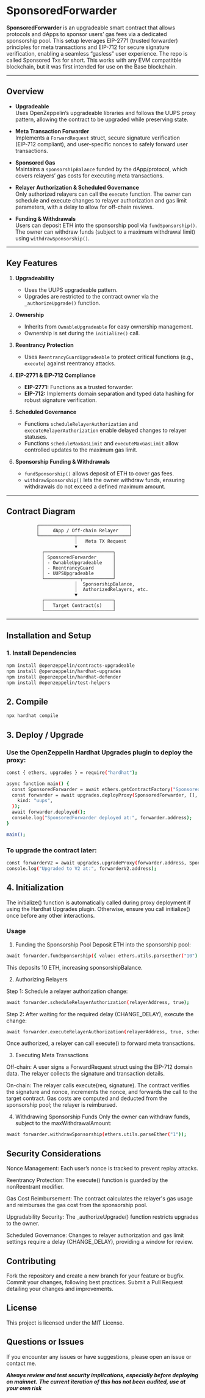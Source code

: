 # SponsoredForwarder

**SponsoredForwarder** is an upgradeable smart contract that allows protocols and dApps to sponsor users’ gas fees via a dedicated sponsorship pool. This setup leverages EIP-2771 (trusted forwarder) principles for meta transactions and EIP-712 for secure signature verification, enabling a seamless “gasless” user experience. The repo is called Sponsored Txs for short. This works with any EVM compatitble blockchain, but it was first intended for use on the Base blockchain. 

---

## Overview

- **Upgradeable**  
  Uses OpenZeppelin’s upgradeable libraries and follows the UUPS proxy pattern, allowing the contract to be upgraded while preserving state.

- **Meta Transaction Forwarder**  
  Implements a `ForwardRequest` struct, secure signature verification (EIP‑712 compliant), and user-specific nonces to safely forward user transactions.

- **Sponsored Gas**  
  Maintains a `sponsorshipBalance` funded by the dApp/protocol, which covers relayers’ gas costs for executing meta transactions.

- **Relayer Authorization & Scheduled Governance**  
  Only authorized relayers can call the `execute` function. The owner can schedule and execute changes to relayer authorization and gas limit parameters, with a delay to allow for off-chain reviews.

- **Funding & Withdrawals**  
  Users can deposit ETH into the sponsorship pool via `fundSponsorship()`. The owner can withdraw funds (subject to a maximum withdrawal limit) using `withdrawSponsorship()`.

---

## Key Features

1. **Upgradeability**
   - Uses the UUPS upgradeable pattern.
   - Upgrades are restricted to the contract owner via the `_authorizeUpgrade()` function.

2. **Ownership**
   - Inherits from `OwnableUpgradeable` for easy ownership management.
   - Ownership is set during the `initialize()` call.

3. **Reentrancy Protection**
   - Uses `ReentrancyGuardUpgradeable` to protect critical functions (e.g., `execute`) against reentrancy attacks.

4. **EIP-2771 & EIP-712 Compliance**
   - **EIP-2771:** Functions as a trusted forwarder.
   - **EIP-712:** Implements domain separation and typed data hashing for robust signature verification.

5. **Scheduled Governance**
   - Functions `scheduleRelayerAuthorization` and `executeRelayerAuthorization` enable delayed changes to relayer statuses.
   - Functions `scheduleMaxGasLimit` and `executeMaxGasLimit` allow controlled updates to the maximum gas limit.

6. **Sponsorship Funding & Withdrawals**
   - `fundSponsorship()` allows deposit of ETH to cover gas fees.
   - `withdrawSponsorship()` lets the owner withdraw funds, ensuring withdrawals do not exceed a defined maximum amount.

---

## Contract Diagram

               ┌─────────────────────────────────┐
               │     dApp / Off-chain Relayer    │
               └─────────────┬───────────────────┘
                             │   Meta TX Request
                             ▼
                 ┌─────────────────────────┐
                 │ SponsoredForwarder      │
                 │ - OwnableUpgradeable    │
                 │ - ReentrancyGuard       │
                 │ - UUPSUpgradeable       │
                 └─────────────┬───────────┘
                             │  SponsorshipBalance,
                             │  AuthorizedRelayers, etc.
                             ▼
                 ┌─────────────────────────┐
                 │   Target Contract(s)    │
                 └─────────────────────────┘

---

## Installation and Setup

### 1. Install Dependencies

```bash
npm install @openzeppelin/contracts-upgradeable
npm install @openzeppelin/hardhat-upgrades
npm install @openzeppelin/hardhat-defender
npm install @openzeppelin/test-helpers
```

## 2. Compile

```bash 
npx hardhat compile
```

## 3. Deploy / Upgrade 

### Use the OpenZeppelin Hardhat Upgrades plugin to deploy the proxy:

```bash 
const { ethers, upgrades } = require("hardhat");

async function main() {
  const SponsoredForwarder = await ethers.getContractFactory("SponsoredForwarder");
  const forwarder = await upgrades.deployProxy(SponsoredForwarder, [], {
    kind: "uups",
  });
  await forwarder.deployed();
  console.log("SponsoredForwarder deployed at:", forwarder.address);
}

main();
```

### To upgrade the contract later:

```bash 
const forwarderV2 = await upgrades.upgradeProxy(forwarder.address, SponsoredForwarderV2);
console.log("Upgraded to V2 at:", forwarderV2.address);
```

## 4. Initialization

The initialize() function is automatically called during proxy deployment if using the Hardhat Upgrades plugin. Otherwise, ensure you call initialize() once before any other interactions.

### Usage

1. Funding the Sponsorship Pool
Deposit ETH into the sponsorship pool:

```bash
await forwarder.fundSponsorship({ value: ethers.utils.parseEther("10") });
```
This deposits 10 ETH, increasing sponsorshipBalance.

2. Authorizing Relayers

Step 1: Schedule a relayer authorization change:

```bash
await forwarder.scheduleRelayerAuthorization(relayerAddress, true);
```

Step 2: After waiting for the required delay (CHANGE_DELAY), execute the change:

```bash
await forwarder.executeRelayerAuthorization(relayerAddress, true, scheduledTime);
```

Once authorized, a relayer can call execute() to forward meta transactions.

3. Executing Meta Transactions

Off-chain:
A user signs a ForwardRequest struct using the EIP-712 domain data.
The relayer collects the signature and transaction details.

On-chain:
The relayer calls execute(req, signature).
The contract verifies the signature and nonce, increments the nonce, and forwards the call to the target contract.
Gas costs are computed and deducted from the sponsorship pool; the relayer is reimbursed.

4. Withdrawing Sponsorship Funds
Only the owner can withdraw funds, subject to the maxWithdrawalAmount:

```bash
await forwarder.withdrawSponsorship(ethers.utils.parseEther("1"));
```

## Security Considerations

Nonce Management:
Each user’s nonce is tracked to prevent replay attacks.

Reentrancy Protection:
The execute() function is guarded by the nonReentrant modifier.

Gas Cost Reimbursement:
The contract calculates the relayer's gas usage and reimburses the gas cost from the sponsorship pool.

Upgradability Security:
The _authorizeUpgrade() function restricts upgrades to the owner.

Scheduled Governance:
Changes to relayer authorization and gas limit settings require a delay (CHANGE_DELAY), providing a window for review.

## Contributing

Fork the repository and create a new branch for your feature or bugfix.
Commit your changes, following best practices.
Submit a Pull Request detailing your changes and improvements.

## License
This project is licensed under the MIT License.

## Questions or Issues
If you encounter any issues or have suggestions, please open an issue or contact me.

***Always review and test security implications, especially before deploying on mainnet.***
***The current iteration of this has not been audited, use at your own risk*** 
